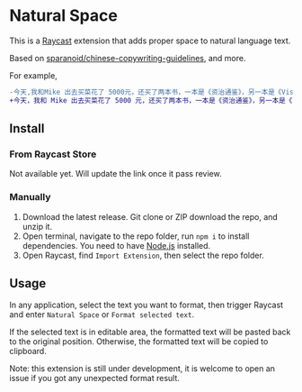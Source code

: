 # Natural Space

This is a [Raycast](https://raycast.com) extension that adds proper space to natural language text.

Based on [sparanoid/chinese-copywriting-guidelines](https://github.com/sparanoid/chinese-copywriting-guidelines), and more.

For example,

```diff
-今天,我和Mike 出去买菜花了 5000元，还买了两本书，一本是《资治通鉴》，另一本是《Vision，the key to the future》.
+今天，我和 Mike 出去买菜花了 5000 元，还买了两本书，一本是《资治通鉴》，另一本是《Vision, the key to the future》。
```

## Install

### From Raycast Store

Not available yet. Will update the link once it pass review.

### Manually

1. Download the latest release. Git clone or ZIP download the repo, and unzip it.
1. Open terminal, navigate to the repo folder, run `npm i` to install dependencies. You need to have [Node.js](https://nodejs.org) installed.
1. Open Raycast, find `Import Extension`, then select the repo folder.

## Usage

In any application, select the text you want to format, then trigger Raycast and enter `Natural Space` or `Format selected text`.

If the selected text is in editable area, the formatted text will be pasted back to the original position. Otherwise, the formatted text will be copied to clipboard.

Note: this extension is still under development, it is welcome to open an issue if you got any unexpected format result.
